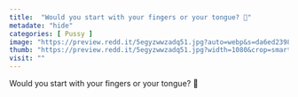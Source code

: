 ```yaml
---
title:  "Would you start with your fingers or your tongue? 🤔"
metadate: "hide"
categories: [ Pussy ]
image: "https://preview.redd.it/5egyzwwzadq51.jpg?auto=webp&s=da6ed2398e296b781da39be4ab7f8f671947a3ae"
thumb: "https://preview.redd.it/5egyzwwzadq51.jpg?width=1080&crop=smart&auto=webp&s=a706f3ce3837921b08c53d9159377578afa74607"
visit: ""
---
```

Would you start with your fingers or your tongue? 🤔
